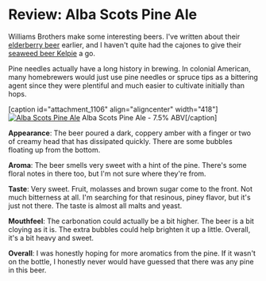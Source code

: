 Review: Alba Scots Pine Ale
===========================

Williams Brothers make some interesting beers. I've written about their [elderberry beer](http://www.yeastboundanddown.com/2010/11/review-williams-brothers-ebulum/ "Review: William’s Brothers Ebulum") earlier, and I haven't quite had the cajones to give their [seaweed beer Kelpie](http://beeradvocate.com/beer/profile/12142/1556) a go.

Pine needles actually have a long history in brewing. In colonial American, many homebrewers would just use pine needles or spruce tips as a bittering agent since they were plentiful and much easier to cultivate initially than hops.

\[caption id="attachment\_1106" align="aligncenter" width="418"\][![Alba Scots Pine Ale ](http://www.yeastboundanddown.com/wp-content/uploads/2011/06/IMG_20110618_192451.jpg "Alba Scots Pine Ale ")](http://www.yeastboundanddown.com/wp-content/uploads/2011/06/IMG_20110618_192451.jpg) Alba Scots Pine Ale - 7.5% ABV\[/caption\]

**Appearance**: The beer poured a dark, coppery amber with a finger or two of creamy head that has dissipated quickly. There are some bubbles floating up from the bottom.

**Aroma**: The beer smells very sweet with a hint of the pine. There's some floral notes in there too, but I'm not sure where they're from.

**Taste**: Very sweet. Fruit, molasses and brown sugar come to the front. Not much bitterness at all. I'm searching for that resinous, piney flavor, but it's just not there. The taste is almost all malts and yeast.

**Mouthfeel**: The carbonation could actually be a bit higher. The beer is a bit cloying as it is. The extra bubbles could help brighten it up a little. Overall, it's a bit heavy and sweet.

**Overall**: I was honestly hoping for more aromatics from the pine. If it wasn't on the bottle, I honestly never would have guessed that there was any pine in this beer.